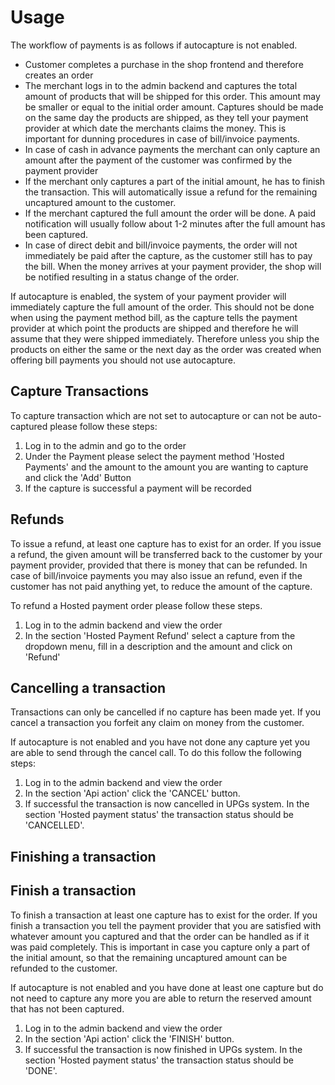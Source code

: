Usage
=====

The workflow of payments is as follows if autocapture is not enabled.

* Customer completes a purchase in the shop frontend and therefore creates an order
* The merchant logs in to the admin backend and captures the total amount of products that will be shipped for this order. This amount may be smaller or equal to the initial order amount. Captures should be made on the same day the products are shipped, as they tell your payment provider at which date the merchants claims the money. This is important for dunning procedures in case of bill/invoice payments.
* In case of cash in advance payments the merchant can only capture an amount after the payment of the customer was confirmed by the payment provider
* If the merchant only captures a part of the initial amount, he has to finish the transaction. This will automatically issue a refund for the remaining uncaptured amount to the customer.
* If the merchant captured the full amount the order will be done. A paid notification will usually follow about 1-2 minutes after the full amount has been captured.
* In case of direct debit and bill/invoice payments, the order will not immediately be paid after the capture, as the customer still has to pay the bill. When the money arrives at your payment provider, the shop will be notified resulting in a status change of the order.

If autocapture is enabled, the system of your payment provider will immediately capture the full amount of the order.
This should not be done when using the payment method bill, as the capture tells the payment provider at which point the products are shipped and therefore he will assume that they were shipped immediately.
Therefore unless you ship the products on either the same or the next day as the order was created when offering bill payments you should not use autocapture.

Capture Transactions
--------------------

To capture transaction which are not set to autocapture or can not be auto-captured please follow these steps:
1. Log in to the admin and go to the order
2. Under the Payment please select the payment method 'Hosted Payments' and the amount to the amount you are wanting to capture and click the 'Add' Button
3. If the capture is successful a payment will be recorded

Refunds
-------

To issue a refund, at least one capture has to exist for an order.
If you issue a refund, the given amount will be transferred back to the customer by your payment provider, provided that there is money that can be refunded.
In case of bill/invoice payments you may also issue an refund, even if the customer has not paid anything yet, to reduce the amount of the capture.

To refund a Hosted payment order please follow these steps.
1. Log in to the admin backend and view the order
2. In the section 'Hosted Payment Refund' select a capture from the dropdown menu, fill in a description and the amount and click on 'Refund'

Cancelling a transaction
------------------------

Transactions can only be cancelled if no capture has been made yet. If you cancel a transaction you forfeit any claim on money from the customer.

If autocapture is not enabled and you have not done any capture yet you are able to send through the cancel call. To do this follow the following steps:

1. Log in to the admin backend and view the order
2. In the section 'Api action' click the 'CANCEL' button.
3. If successful the transaction is now cancelled in UPGs system. In the section 'Hosted payment status' the transaction status should be 'CANCELLED'.

Finishing a transaction
-----------------------

## Finish a transaction
To finish a transaction at least one capture has to exist for the order. If you finish a transaction you tell the payment provider that you are satisfied with whatever amount you captured and that the order can be handled as if it was paid completely.
This is important in case you capture only a part of the initial amount, so that the remaining uncaptured amount can be refunded to the customer.

If autocapture is not enabled and you have done at least one capture but do not need to capture any more you are able to return the reserved amount that has not been captured.

1. Log in to the admin backend and view the order
2. In the section 'Api action' click the 'FINISH' button.
3. If successful the transaction is now finished in UPGs system. In the section 'Hosted payment status' the transaction status should be 'DONE'.